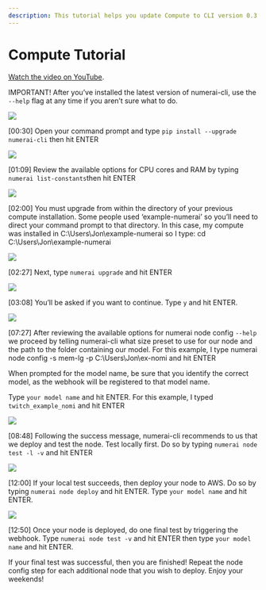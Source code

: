 ```yaml
---
description: This tutorial helps you update Compute to CLI version 0.3.0
---
```


# Compute Tutorial

[Watch the video on YouTube](https://youtu.be/-3y0N7fqfOI).

IMPORTANT! After you’ve installed the latest version of numerai-cli, use the `--help` flag at any time if you aren’t sure what to do.

![](https://lh4.googleusercontent.com/Z2tOBeUHGNwCv7OCqhiPwEOBQPZxfgQu7vF5hGADFhpw6xKWOa4UaO8EKbCWKveJ4aRgcMHC8OLh-TJvf7qK8epgzAoR9gnNucFAtaUUgv5mWgUsYjsgty-lGj2hgNWklDZy3GwK)

\[00:30\] Open your command prompt and type `pip install --upgrade numerai-cli` then hit ENTER

![](https://lh3.googleusercontent.com/HRyRFQO_wqSoepe037Qs7nFE0oCtqZdKx4t6sKKSab88pLBaUB1rp5890Ajmbd8F_H_4dkO17D_L9YOWFDtsIHzNj39hVXDVdSptsZpgFiPFuB8PLCuuDoL-ul44ZPfOtnsBNUPg)

\[01:09\] Review the available options for CPU cores and RAM by typing `numerai list-constants`then hit ENTER

![](https://lh3.googleusercontent.com/OmyFE37_rGmPSyXfRUmkE8pmPrY7FbnRwqnLFDOoE6FEc8qMU0HpflRjuWVtPPg6jMuricsJpLmKAuB_qyWtTlklcYBrtmbiwuw6vVlmbscz8htV8hgAqpYdtieYGblJBV-ia_1s)

\[02:00\] You must upgrade from within the directory of your previous compute installation. Some people used ‘example-numerai’ so you’ll need to direct your command prompt to that directory. In this case, my compute was installed in C:\Users\Jon\example-numerai so I type: cd C:\Users\Jon\example-numerai

![](https://lh3.googleusercontent.com/tYZ_5X_QRM4XWKpN1A533TjeeCykhv2ESlvLERXRvZ_J69jxk8j13sx5jP-SyFcXx7QyCNgsq7pdcfkeSGDenUQwRjI01kq-h1lcBlqMxdIShHI7MEbitcuf0A5ukSmfWFvTKEac)

\[02:27\] Next, type `numerai upgrade` and hit ENTER

![](https://lh6.googleusercontent.com/jefXvZopiVR5PxvRqrQpog3WbsyiQITlaJdDY2wdCE1VmuT-8ilmAIYZedOeWSbfDborilxs0w9hczIftRzhBgx4cfSD5a6S9SAQYMVVZhriAe-6SA60cbsWoOs-AicvBRfvKifK)

\[03:08\] You’ll be asked if you want to continue. Type `y` and hit ENTER.

![](https://lh4.googleusercontent.com/m871qIYIErv-3pwzGkqcCDHNawfsPiU2ABCpfYqs34x6E4DAtjDopacmoXjRwccFYXVWYe4i3Romb1lLspUeclzAFMn4BSO-NAbXGcXK-Y4en-bFif2afw_J8_uStvGlSBaI55jT)

\[07:27\] After reviewing the available options for numerai node config `--help` we proceed by telling numerai-cli what size preset to use for our node and the path to the folder containing our model. For this example, I type numerai node config -s mem-lg -p C:\Users\Jon\ex-nomi and hit ENTER

When prompted for the model name, be sure that you identify the correct model, as the webhook will be registered to that model name.

Type `your model name` and hit ENTER. For this example, I typed `twitch_example_nomi` and hit ENTER

![](https://lh5.googleusercontent.com/suOSIpGR6_Gk9CIgrmRdQj0RWTgP89Y-gwjz6oI9TpSXEhMTqpm08C7LeOhGm48q_GOho8uFD3gTLHAI-M2P2QGNqPXd5PZPkuG9zi1eZe2fKzkDmTLSouNagcrO7RQpEPcWSIzw)

\[08:48\] Following the success message, numerai-cli recommends to us that we deploy and test the node. Test locally first. Do so by typing `numerai node test -l -v` and hit ENTER

![](https://lh3.googleusercontent.com/H1a0OCVFGzb2NvcIu-IFXs3P-VVB9C1f9YAcFH3XiVbsmBjNM3FWs_mjBECPsNCXwJVk-REOSRgTkWh3iZnjExsTFaa-YuTVOc52gmDD6pFUwbebqnrKTGL_oweeFWG0opzE3IpJ)

\[12:00\] If your local test succeeds, then deploy your node to AWS. Do so by typing `numerai node deploy` and hit ENTER. Type `your model name` and hit ENTER.

![](https://lh4.googleusercontent.com/-7h0rRCAWppXwC7-cbM9msmJ5iQcmHAz7xUPhPRn0j1FpTPXJ88ffVVqz3zpeLx9jTLnciMynAiMvy1mtKP89MXjsmw_ZyuCtLFTM1CiF051RpRMyMFN5xnGrWf7DSEpgkOt9rWL)

\[12:50\] Once your node is deployed, do one final test by triggering the webhook. Type `numerai node test -v` and hit ENTER then type `your model name` and hit ENTER.

If your final test was successful, then you are finished! Repeat the node config step for each additional node that you wish to deploy. Enjoy your weekends!  
  


